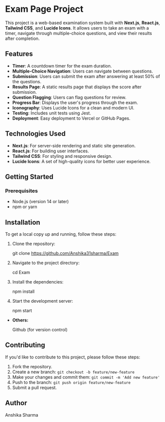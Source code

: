 # Exam Page Project

This project is a web-based examination system built with **Next.js**, **React.js**, **Tailwind CSS**, and **Lucide Icons**. It allows users to take an exam with a timer, navigate through multiple-choice questions, and view their results after completion.

## Features

- **Timer**: A countdown timer for the exam duration.
- **Multiple-Choice Navigation**: Users can navigate between questions.
- **Submission**: Users can submit the exam after answering at least 50% of the questions.
- **Results Page**: A static results page that displays the score after submission.
- **Question Flagging**: Users can flag questions for review.
- **Progress Bar**: Displays the user's progress through the exam.
- **Iconography**: Uses Lucide Icons for a clean and modern UI.
- **Testing**: Includes unit tests using Jest.
- **Deployment**: Easy deployment to Vercel or GitHub Pages.

## Technologies Used

- **Next.js**: For server-side rendering and static site generation.
- **React.js**: For building user interfaces.
- **Tailwind CSS**: For styling and responsive design.
- **Lucide Icons**: A set of high-quality icons for better user experience.

## Getting Started

### Prerequisites

- Node.js (version 14 or later)
- npm or yarn

## Installation

To get a local copy up and running, follow these steps:

1. Clone the repository:

   git clone https://github.com/Anshika31sharma/Exam

2. Navigate to the project directory: 
   
   cd Exam

3. Install the dependencies:
   
   npm install
   
4. Start the development server:

   npm start

- **Others:**

   Github (for version control)
 

## Contributing

If you'd like to contribute to this project, please follow these steps:

1. Fork the repository.
2. Create a new branch: `git checkout -b feature/new-feature`
3. Make your changes and commit them: `git commit -m 'Add new feature'`
4. Push to the branch: `git push origin feature/new-feature`
5. Submit a pull request.

## Author

Anshika Sharma

